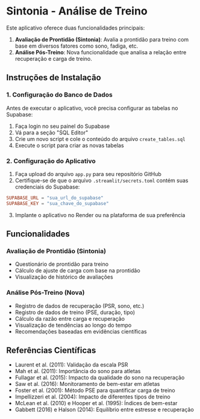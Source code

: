 # Sintonia - Análise de Treino

Este aplicativo oferece duas funcionalidades principais:

1. **Avaliação de Prontidão (Sintonia)**: Avalia a prontidão para treino com base em diversos fatores como sono, fadiga, etc.
2. **Análise Pós-Treino**: Nova funcionalidade que analisa a relação entre recuperação e carga de treino.

## Instruções de Instalação

### 1. Configuração do Banco de Dados

Antes de executar o aplicativo, você precisa configurar as tabelas no Supabase:

1. Faça login no seu painel do Supabase
2. Vá para a seção "SQL Editor"
3. Crie um novo script e cole o conteúdo do arquivo `create_tables.sql`
4. Execute o script para criar as novas tabelas

### 2. Configuração do Aplicativo

1. Faça upload do arquivo `app.py` para seu repositório GitHub
2. Certifique-se de que o arquivo `.streamlit/secrets.toml` contém suas credenciais do Supabase:

```toml
SUPABASE_URL = "sua_url_do_supabase"
SUPABASE_KEY = "sua_chave_do_supabase"
```

3. Implante o aplicativo no Render ou na plataforma de sua preferência

## Funcionalidades

### Avaliação de Prontidão (Sintonia)
- Questionário de prontidão para treino
- Cálculo de ajuste de carga com base na prontidão
- Visualização de histórico de avaliações

### Análise Pós-Treino (Nova)
- Registro de dados de recuperação (PSR, sono, etc.)
- Registro de dados de treino (PSE, duração, tipo)
- Cálculo da razão entre carga e recuperação
- Visualização de tendências ao longo do tempo
- Recomendações baseadas em evidências científicas

## Referências Científicas

- Laurent et al. (2011): Validação da escala PSR
- Mah et al. (2011): Importância do sono para atletas
- Fullagar et al. (2015): Impacto da qualidade do sono na recuperação
- Saw et al. (2016): Monitoramento de bem-estar em atletas
- Foster et al. (2001): Método PSE para quantificar carga de treino
- Impellizzeri et al. (2004): Impacto de diferentes tipos de treino
- McLean et al. (2010) e Hooper et al. (1995): Índices de bem-estar
- Gabbett (2016) e Halson (2014): Equilíbrio entre estresse e recuperação
